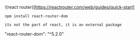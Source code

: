 !(react router)[https://reactrouter.com/web/guides/quick-start]

```
npm install react-router-dom

its not the part of react, it is an external package

```

"react-router-dom": "^5.2.0"
